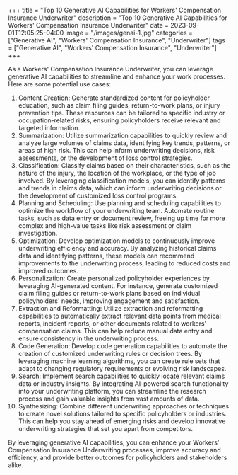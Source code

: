 +++
title = "Top 10 Generative AI Capabilities for Workers' Compensation Insurance Underwriter"
description = "Top 10 Generative AI Capabilities for Workers' Compensation Insurance Underwriter"
date = 2023-09-01T12:05:25-04:00
image = "/images/genai-1.jpg"
categories = ["Generative AI", "Workers' Compensation Insurance", "Underwriter"]
tags = ["Generative AI", "Workers' Compensation Insurance", "Underwriter"]
+++

As a Workers' Compensation Insurance Underwriter, you can leverage generative AI capabilities to streamline and enhance your work processes. Here are some potential use cases:

1. Content Creation: Generate standardized content for policyholder education, such as claim filing guides, return-to-work plans, or injury prevention tips. These resources can be tailored to specific industry or occupation-related risks, ensuring policyholders receive relevant and targeted information.
2. Summarization: Utilize summarization capabilities to quickly review and analyze large volumes of claims data, identifying key trends, patterns, or areas of high risk. This can help inform underwriting decisions, risk assessments, or the development of loss control strategies.
3. Classification: Classify claims based on their characteristics, such as the nature of the injury, the location of the workplace, or the type of job involved. By leveraging classification models, you can identify patterns and trends in claims data, which can inform underwriting decisions or the development of customized loss control programs.
4. Planning and Scheduling: Use planning and scheduling capabilities to optimize the workflow of your underwriting team. Automate routine tasks, such as data entry or document review, freeing up time for more complex and high-value tasks like risk assessment or claim investigation.
5. Optimization: Develop optimization models to continuously improve underwriting efficiency and accuracy. By analyzing historical claims data and identifying patterns, these models can recommend improvements to the underwriting process, leading to reduced costs and improved outcomes.
6. Personalization: Create personalized policyholder experiences by leveraging AI-generated content. For instance, generate customized claim filing guides or return-to-work plans based on individual policyholders' needs, improving engagement and satisfaction.
7. Extraction and Reformatting: Utilize extraction and reformatting capabilities to automatically extract relevant data points from medical reports, incident reports, or other documents related to workers' compensation claims. This can help reduce manual data entry and ensure consistency in the underwriting process.
8. Code Generation: Develop code generation capabilities to automate the creation of customized underwriting rules or decision trees. By leveraging machine learning algorithms, you can create rule sets that adapt to changing regulatory requirements or evolving risk landscapes.
9. Search: Implement search capabilities to quickly locate relevant claims data or industry insights. By integrating AI-powered search functionality into your underwriting platform, you can streamline the research process and gain valuable insights from vast amounts of data.
10. Synthesizing: Combine different underwriting approaches or techniques to create novel solutions tailored to specific policyholders or industries. This can help you stay ahead of emerging risks and develop innovative underwriting strategies that set you apart from competitors.

By leveraging generative AI capabilities, you can enhance your Workers' Compensation Insurance Underwriting processes, improve accuracy and efficiency, and provide better outcomes for policyholders and stakeholders alike.
